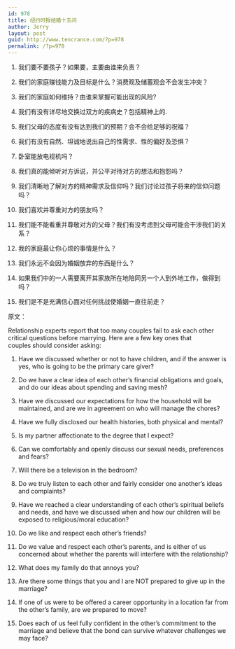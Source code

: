 ```yaml
---
id: 978
title: 纽约时报结婚十五问
author: Jerry
layout: post
guid: http://www.tencrance.com/?p=978
permalink: /?p=978
---
```

1. 我们要不要孩子？如果要，主要由谁来负责？ 

2. 我们的家庭赚钱能力及目标是什么？消费观及储蓄观会不会发生冲突？ 

3. 我们的家庭如何维持？由谁来掌握可能出现的风险? 

4. 我们有没有详尽地交换过双方的疾病史？包括精神上的. 

5. 我们父母的态度有没有达到我们的预期？会不会给足够的祝福？ 

6. 我们有没有自然、坦诚地说出自己的性需求、性的偏好及恐惧？ 

7. 卧室能放电视机吗？ 

8. 我们真的能倾听对方诉说，并公平对待对方的想法和抱怨吗？ 

9. 我们清晰地了解对方的精神需求及信仰吗？我们讨论过孩子将来的信仰问题吗？ 

10. 我们喜欢并尊重对方的朋友吗？ 

11. 我们能不能看重并尊敬对方的父母？我们有没考虑到父母可能会干涉我们的关系？ 

12. 我的家庭最让你心烦的事情是什么？ 

13. 我们永远不会因为婚姻放弃的东西是什么？ 

14. 如果我们中的一人需要离开其家族所在地陪同另一个人到外地工作，做得到吗？ 

15. 我们是不是充满信心面对任何挑战使婚姻一直往前走？ 

原文：

Relationship experts report that too many couples fail to ask each other  
critical questions before marrying. Here are a few key ones that  
couples should consider asking: 

1) Have we discussed whether or not to have children, and if the answer is yes, who is going to be the primary care giver? 

2) Do we have a clear idea of each other’s financial obligations and goals, and do our ideas about spending and saving mesh?

3) Have we discussed our expectations for how the household will be maintained, and are we in agreement on who will manage the chores?

4) Have we fully disclosed our health histories, both physical and mental? 

5) Is my partner affectionate to the degree that I expect?

6) Can we comfortably and openly discuss our sexual needs, preferences and fears? 

7) Will there be a television in the bedroom?

8) Do we truly listen to each other and fairly consider one another’s ideas and complaints?

9) Have we reached a clear understanding of each other’s spiritual beliefs and needs, and have we discussed when and how our children will be exposed to religious/moral education?

10) Do we like and respect each other’s friends?

11) Do we value and respect each other’s parents, and is either of us concerned about whether the parents will interfere with the relationship?

12) What does my family do that annoys you?

13) Are there some things that you and I are NOT prepared to give up in the marriage?

14) If one of us were to be offered a career opportunity in a location far from the other’s family, are we prepared to move?

15) Does each of us feel fully confident in the other’s commitment to the marriage and believe that the bond can survive whatever challenges we may face?